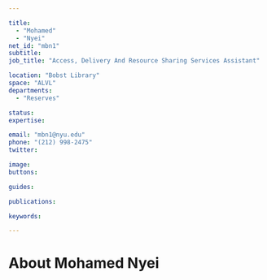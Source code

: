 ```yaml
---

title:
  - "Mohamed"
  - "Nyei"
net_id: "mbn1"
subtitle: 
job_title: "Access, Delivery And Resource Sharing Services Assistant"

location: "Bobst Library"
space: "ALVL"
departments:
  - "Reserves"

status: 
expertise:

email: "mbn1@nyu.edu"
phone: "(212) 998-2475"
twitter: 

image: 
buttons:

guides:

publications:

keywords:

---
```


# About Mohamed Nyei


